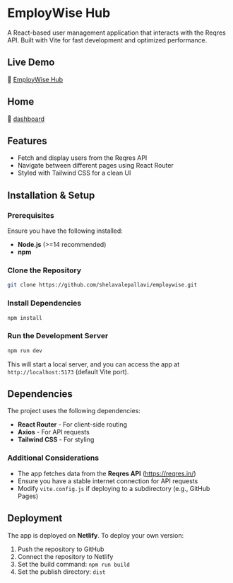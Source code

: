 # EmployWise Hub

A React-based user management application that interacts with the Reqres API. Built with Vite for fast development and optimized performance.

## Live Demo
🔗 [EmployWise Hub](https://employwisehub.netlify.app/users)

## Home
🔗 [dashboard](public/dashboard.png)

## Features
- Fetch and display users from the Reqres API
- Navigate between different pages using React Router
- Styled with Tailwind CSS for a clean UI

## Installation & Setup

### Prerequisites
Ensure you have the following installed:
- **Node.js** (>=14 recommended)
- **npm** 

### Clone the Repository
```sh
git clone https://github.com/shelavalepallavi/employwise.git
```

### Install Dependencies
```sh
npm install
```

### Run the Development Server
```sh
npm run dev
```
This will start a local server, and you can access the app at `http://localhost:5173` (default Vite port).

## Dependencies
The project uses the following dependencies:
- **React Router** - For client-side routing
- **Axios** - For API requests
- **Tailwind CSS** - For styling

### Additional Considerations
- The app fetches data from the **Reqres API** (https://reqres.in/)
- Ensure you have a stable internet connection for API requests
- Modify `vite.config.js` if deploying to a subdirectory (e.g., GitHub Pages)

## Deployment
The app is deployed on **Netlify**. To deploy your own version:
1. Push the repository to GitHub
2. Connect the repository to Netlify
3. Set the build command: `npm run build`
4. Set the publish directory: `dist`



